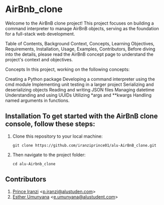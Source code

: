 # AirBnb_clone
Welcome to the AirBnB clone project! This project focuses on building a command interpreter to manage AirBnB objects, serving as the foundation for a full-stack web development.

Table of Contents, Background Context, Concepts, Learning Objectives, Requirements, Installation, Usage, Examples, Contributors, Before diving into the details, please read the AirBnB concept page to understand the project's context and objectives.

Concepts In this project, working on the following concepts:

Creating a Python package Developing a command interpreter using the cmd module Implementing unit testing in a larger project Serializing and deserializing objects Reading and writing JSON files Managing datetime Understanding and using UUIDs Utilizing *args and **kwargs Handling named arguments in functions.

## Installation To get started with the AirBnB clone console, follow these steps:

1. Clone this repository to your local machine:
   ```
   git clone https://github.com/iranziprince01/alu-AirBnB_clone.git
   ```
2. Then navigate to the project folder:
   ```
   cd alu-Airbnb_clone
   ```

## Contributors
1. [Prince Iranzi](https://github.com/iranziprince01/) <<p.iranzi@alustuden.com>>
2. [Esther Umunyana](https://github.com/eumunyana)   <<e.umunyana@alustudent.com>>
